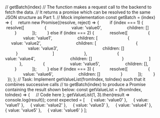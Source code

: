 // getBatch(index)
// The function makes a request call to the backend to fetch the data.
// It returns a promise which can be resolved to the same JSON structure as Part 1.
// Mock implementation
const getBatch = (index) => {
    return new Promise((resolve, reject) => {
        if (index === 1) {
            resolve([
                {
                    value: 'value0',
                    children: []
                }
            ]);
        } else if (index === 2) {
            resolve([
                {
                    value: 'value1',
                    children: [
                        {
                            value: 'value2',
                            children: [
                                {
                                    value: 'value3',
                                    children: []   
                                }
                            ]
                        },
                        {
                            value: 'value4',
                            children: []
                        }
                    ]
  ‍‍‍‌‍‍‌‌‌‌‍‌‍‌‍‍‍‌‍‌              },
                {
                    value: 'value5',
                    children: [],
                }
            ]);
        } else if (index === 3) {
            resolve([
                {
                    value: 'value6',
                    children: []
                }
            ]);
        }
    });
};
// Task: Implement getValueList(fromIndex, toIndex) such that it combines successive calls
// to getBatch(index) to produce a Promise containing the result shown below:
const getValueList = (fromIndex, toIndex) => {
    // Code here
};
getValueList(1, 3).then(result => console.log(result));
const expected = [
    { value: 'value0' },
    { value: 'value1' },
    { value: 'value2' },
    { value: 'value3' },
    { value: 'value4' },
    { value: 'value5' },
    { value: 'value6' }
];
